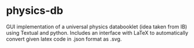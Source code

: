# physics-db
GUI implementation of a universal physics databooklet (idea taken from IB) using Textual and python. Includes an interface with LaTeX to automatically convert given latex code in .json format as .svg.
